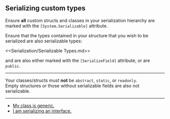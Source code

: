 ## Serializing custom types

Ensure **all** custom structs and classes in your serialization hierarchy are marked with the `[System.Serializable]` attribute.

Ensure that the types contained in your structure that you wish to be serialized are also serializable types:

<<Serialization/Serializable Types.md>>  

and are also either marked with the `[SerializeField]` attribute, or are `public`.

---

Your classes/structs must **not** be `abstract`, `static`, or `readonly`.  
Empty structures or those without serializable fields are also not serializable.

---

- [My class is generic.](Generic%20Types.md)
- [I am serializing an interface.](Interfaces.md)